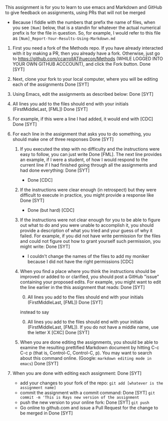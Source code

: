 
This assignment is for you to learn to use emacs and Markdown and GitHub to give feedback on assignments, using PRs that will not be merged

* Because I fiddle with the numbers that prefix the name of files, when you see `[Num]` below, that is a standin for whatever the actual numerical prefix is for the file in question. So, for example, I would refer to this file as `[Num]_Report-Your-Results-Using-Markdown.md`

1. First you need a fork of the Methods repo.  If you have already interacted with it by making a PR, then you already have a fork.  Otherwise, just go to https://github.com/ccarrollATjhuecon/Methods (WHILE LOGGED INTO YOUR OWN GITHUB ACCCOUNT), and click the Fork button. Done [SYT]

1. Next, clone your fork to your local computer, where you will be editing each of the assignments Done [SYT]

0. Using Emacs, edit the assignments as described below: Done [SYT]

0. All lines you add to the files should end with your initials (FirstMiddleLast, [FML]) Done [SYT]

0. For example, if this were a line I had added, it would end with [CDC] Done [SYT]

0. For each line in the assignment that asks you to do something, you should make one of three responses Done [SYT]

   1. If you executed the step with no difficulty and the instructions were easy to follow, you can just write Done [FML].  The next line provides an example, if I were a student, of how I would respond to the current line if I had finished going through all the assignments and had done everything: Done [SYT]

      * Done [CDC]

   0. If the instructions were clear enough (in retrospect) but they were difficult to execute in practice, you might provide a response like Done [SYT]

      * Done (but hard) [CDC]

   0. If the instructions were not clear enough for you to be able to figure out what to do and you were unable to accomplish it, you should provide a description of what you tried and your guess of why it failed.  For example, if you did not have write permission for the files and could not figure out how to grant yourself such permission, you might write: Done [SYT]

      * I couldn't change the names of the files to add my moniker because I did not have the right permissions  [CDC]

   0. When you find a place where you think the instructions should be improved or added to or clarified, you should post a GitHub "issue" containing your proposed edits. For example, you might want to edit the line earlier in the this assignment that reads: Done [SYT]

       0. All lines you add to the files should end with your initials (FirstMiddleLast, [FML]) Done [SYT]
	   
	   instead to say
	   
       0. All lines you add to the files should end with your initials (FirstMiddleLast, [FML]). If you do not have a middle name, use the letter X [CXC] Done [SYT]

   0. When you are done editing the assignments, you should be able to examine the resulting prettified Markdown document by hitting C-c C-c p (that is, Control-C, Control-C, p). You may want to search about this command online. (Google: `markdown editing mode in emacs`) Done [SYT]
   
0. When you are done with editing each assignment: Done [SYT]
   * add your changes to your fork of the repo: 
      `git add [whatever is the assignment name]`
   * commit the assignment with a commit command: Done [SYT]
      `git commit -m 'This is Rays new version of the assignment`
   * push the new version to your online fork: Done [SYT]
      `git push` 
   * Go online to github.com and issue a Pull Request for the change to be merged in Done [SYT]
   
